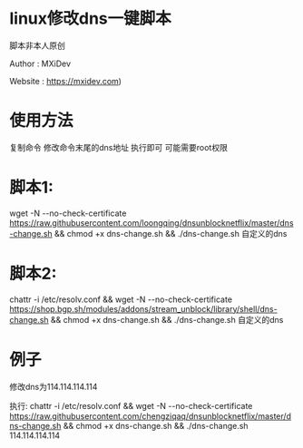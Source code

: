 # linux修改dns一键脚本

脚本非本人原创

Author : MXiDev

Website : https://mxidev.com)

# 使用方法
复制命令 修改命令末尾的dns地址 执行即可 可能需要root权限

# 脚本1:
wget -N --no-check-certificate https://raw.githubusercontent.com/loongqing/dnsunblocknetflix/master/dns-change.sh && chmod +x dns-change.sh && ./dns-change.sh 自定义的dns

# 脚本2:
chattr -i /etc/resolv.conf && wget -N --no-check-certificate https://shop.bgp.sh/modules/addons/stream_unblock/library/shell/dns-change.sh && chmod +x dns-change.sh && ./dns-change.sh 自定义的dns


# 例子
修改dns为114.114.114.114

执行:
chattr -i /etc/resolv.conf && wget -N --no-check-certificate https://raw.githubusercontent.com/chengziqaq/dnsunblocknetflix/master/dns-change.sh && chmod +x dns-change.sh && ./dns-change.sh 114.114.114.114
